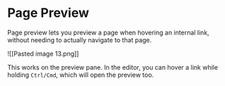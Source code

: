 # Page Preview

Page preview lets you preview a page when hovering an internal link, without needing to actually navigate to that page.

![[Pasted image 13.png]]

This works on the preview pane. In the editor, you can hover a link while holding `Ctrl/Cmd`, which will open the preview too.
